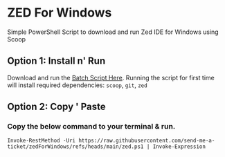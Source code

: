 # ZED For Windows
Simple PowerShell Script to download and run Zed IDE for Windows using Scoop




## Option 1: Install n' Run
Download and run the [Batch Script Here](https://github.com/send-me-a-ticket/zedForWindows/blob/main/RunZed.bat). 
Running the script for first time will install required dependencies: `scoop`, `git`, `zed`




## Option 2: Copy ' Paste
### Copy the below command to your terminal & run.
```
Invoke-RestMethod -Uri https://raw.githubusercontent.com/send-me-a-ticket/zedForWindows/refs/heads/main/zed.ps1 | Invoke-Expression
```
